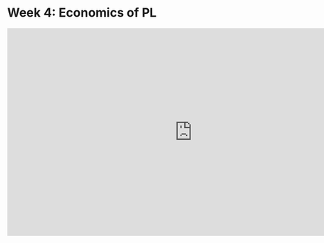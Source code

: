 # Week 4: Economics of PL

<iframe width="854" height="480" src="https://www.youtube.com/embed/XZ3w_jec1v8?si=T3cMKJCSiXku3G8g" title="YouTube video player" frameborder="0" allow="accelerometer; autoplay; clipboard-write; encrypted-media; gyroscope; picture-in-picture; web-share" referrerpolicy="strict-origin-when-cross-origin" allowfullscreen></iframe>